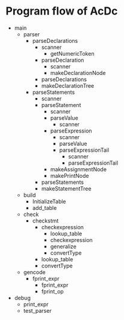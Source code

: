Program flow of AcDc
===

+ main
    + parser
        + parseDeclarations
            + scanner
                + getNumericToken
            + parseDeclaration
                + scanner
                + makeDeclarationNode
            + parseDeclarations 
            + makeDeclarationTree
        + parseStatements 
            + scanner
            + parseStatement
                + scanner
                + parseValue
                    + scanner
                + parseExpression
                    + scanner
                    + parseValue
                    + parseExpressionTail
                        + scanner
                        + parseExpressionTail
                + makeAssignmentNode
                + makePrintNode
            + parseStatements
            + makeStatementTree 
    + build
        + InitializeTable
        + add_table 
    + check
        + checkstmt
            + checkexpression
                + lookup_table
                + checkexpression
                + generalize
                + convertType
            + lookup_table
            + convertType
    + gencode
        + fprint_expr
            + fprint_expr
            + fprint_op
+ debug
    + print_expr
    + test_parser 
